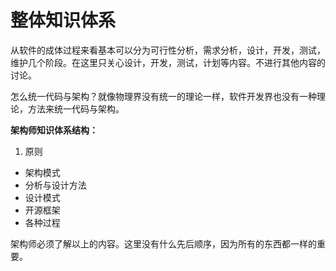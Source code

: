 # 整体知识体系
从软件的成体过程来看基本可以分为可行性分析，需求分析，设计，开发，测试，维护几个阶段。在这里只关心设计，开发，测试，计划等内容。不进行其他内容的讨论。

怎么统一代码与架构？就像物理界没有统一的理论一样，软件开发界也没有一种理论，方法来统一代码与架构。

**架构师知识体系结构：**

1. 原则
- 架构模式
- 分析与设计方法
- 设计模式
- 开源框架
- 各种过程

架构师必须了解以上的内容。这里没有什么先后顺序，因为所有的东西都一样的重要。